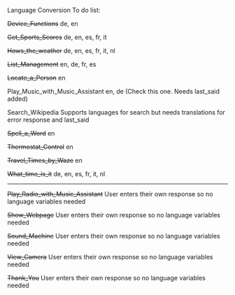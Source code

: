 Language Conversion To do list:

~~Device_Functions~~ de, en

~~Get_Sports_Scores~~ de, en, es, fr, it

~~Hows_the_weather~~ de, en, es, fr, it, nl

~~List_Management~~ en, de, fr, es

~~Locate_a_Person~~ en

Play_Music_with_Music_Assistant en, de (Check this one. Needs last_said added)

Search_Wikipedia Supports languages for search but needs translations for error response and last_said

~~Spell_a_Word~~ en

~~Thermostat_Control~~ en

~~Travel_Times_by_Waze~~ en

~~What_time_is_it~~ de, en, es, fr, it, nl

---

~~Play_Radio_with_Music_Assistant~~ User enters their own response so no language variables needed

~~Show_Webpage~~ User enters their own response so no language variables needed

~~Sound_Machine~~ User enters their own response so no language variables needed

~~View_Camera~~ User enters their own response so no language variables needed

~~Thank_You~~ User enters their own response so no language variables needed

